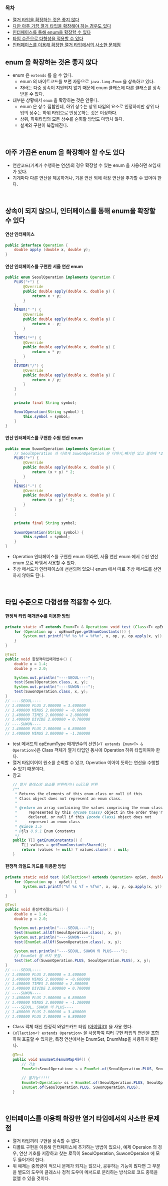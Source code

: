 ### 목차
- [열거 타입을 확장하는 것은 좋지 않다](#enum-을-확장하는-것은-좋지-않다)
- [다만 아주 가끔 열거 타입을 확장해야 하는 경우도 있다](#아주-가끔은-enum-을-확장해야-할-수도-있다)
- [인터페이스를 통해 enum을 확장할 수 있다](#상속이-되지-않으니-인터페이스를-통해-enum을-확장할-수-있다)
- [타입 수준으로 다형성을 적용할 수 있다](#타입-수준으로-다형성을-적용할-수-있다)
- [인터페이스를 이용해 확장한 열거 타입에서의 사소한 문제점](#인터페이스를-이용해-확장한-열거-타입에서의-사소한-문제점)

## enum 을 확장하는 것은 좋지 않다
- enum 은 `extends` 를 쓸 수 없다.
    - enum 의 바이트코드를 보면 자동으로 `java.lang.Enum` 을 상속하고 있다.
    - 자바는 다중 상속이 지원되지 않기 때문에 enum 클래스에 다른 클래스를 상속받을 수 없다.
- 대부분 상황에서 `enum` 을 확장하는 것은 안좋다.
    - enum 은 상수 집합인데, 하위 상수는 상위 타입의 요소로 인정하지만 상위 타입의 상수는 하위 타입으로 인정못하는 것은 이상하다.
    - 상위, 하위타입의 모든 상수를 순회할 방법도 마땅치 않다.
    - 설계와 구현이 복잡해진다.

<br>

## 아주 가끔은 enum 을 확장해야 할 수도 있다
- 연산코드(기계가 수행하는 연산)의 경우 확장할 수 있는 enum 을 사용하면 쓰임새가 있다.
- 기계마다 다른 연산을 제공하거나, 기본 연산 외에 확장 연산을 추가할 수 있어야 한다.

<br>

## 상속이 되지 않으니, 인터페이스를 통해 enum을 확장할 수 있다
#### 연산 인터페이스
```java
public interface Operation {
    double apply (double x, double y);
}
```
#### 연산 인터페이스를 구현한 서울 연산 enum
```java
public enum SeoulOperation implements Operation {
    PLUS("+") {
        @Override
        public double apply(double x, double y) {
            return x + y;
        }
    },
    MINUS("-") {
        @Override
        public double apply(double x, double y) {
            return x - y;
        }
    },
    TIMES("*") {
        @Override
        public double apply(double x, double y) {
            return x * y;
        }
    },
    DIVIDE("/") {
        @Override
        public double apply(double x, double y) {
            return x / y;
        }
    }
    ;

    private final String symbol;

    SeoulOperation(String symbol) {
        this.symbol = symbol;
    }
}
```
#### 연산 인터페이스를 구현한 수원 연산 enum
```java
public enum SuwonOperation implements Operation {
    // SeoulOperation 과 다르게 SuwonOperation 은 더하기,빼기만 있고 결과에 *2를 한다.
    PLUS("+") {
        @Override
        public double apply(double x, double y) {
            return (x + y) * 2;
        }
    },
    MINUS("-") {
        @Override
        public double apply(double x, double y) {
            return (x - y) * 2;
        }
    }
    ;

    private final String symbol;
    
    SuwonOperation(String symbol) {
        this.symbol = symbol;
    }
}
```
- Operation 인터페이스를 구현한 enum 이라면, 서울 연산 enum 에서 수원 연산 enum 으로 바꿔서 사용할 수 있다.
- 추상 메서드가 인터페이스에 선선되어 있으니 enum 에서 따로 추상 메서드를 선언하지 않아도 된다.

<br>

## 타입 수준으로 다형성을 적용할 수 있다.
#### 한정적 타입 매개변수를 이용한 방법

```java
private static <T extends Enum<T> & Operation> void test (Class<T> opEnumType, double x, double y) {
    for (Operation op : opEnumType.getEnumConstants()) {
        System.out.printf("%f %s %f = %f%n", x, op, y, op.apply(x, y));
    }
}

@Test
public void 한정적타입매개변수() {
    double x = 1.4;
    double y = 2.0;

    System.out.println("----SEOUL----");
    test(SeoulOperation.class, x, y);
    System.out.println("----SUWON----");
    test(SuwonOperation.class, x, y);
}
// ----SEOUL----
// 1.400000 PLUS 2.000000 = 3.400000
// 1.400000 MINUS 2.000000 = -0.600000
// 1.400000 TIMES 2.000000 = 2.800000
// 1.400000 DIVIDE 2.000000 = 0.700000
// ----SUWON----
// 1.400000 PLUS 2.000000 = 6.800000
// 1.400000 MINUS 2.000000 = -1.200000
```
- test 메서드의 opEnumType 매개변수의 선언(`<T extends Enum<T> & Operation>`)은 Class 객체가 열거 타입인 동시에 Operation 하위 타입이여야 한다.
- 열거 타입이어야 원소를 순회할 수 있고, Operation 이어야 뜻하는 연산을 수행할 수 있기 때문이다.
- 참고
    ```java
    // 열거 클래스의 요소를 반환하거나 null을 반환
    /**
     * Returns the elements of this enum class or null if this
     * Class object does not represent an enum class.
     *
     * @return an array containing the values comprising the enum class
     *     represented by this {@code Class} object in the order they're
     *     declared, or null if this {@code Class} object does not
     *     represent an enum class
     * @since 1.5
     * @jls 8.9.1 Enum Constants
     */
    public T[] getEnumConstants() {
        T[] values = getEnumConstantsShared();
        return (values != null) ? values.clone() : null;
    }
    ```

#### 한정적 와일드 카드를 이용한 방법
```java
private static void test (Collection<? extends Operation> opSet, double x, double y) {
    for (Operation op : opSet) {
        System.out.printf("%f %s %f = %f%n", x, op, y, op.apply(x, y));
    }
}

@Test
public void 한정적와일드카드() {
    double x = 1.4;
    double y = 2.0;

    System.out.println("----SEOUL----");
    test(EnumSet.allOf(SeoulOperation.class), x, y);
    System.out.println("----SUWON----");
    test(EnumSet.allOf(SuwonOperation.class), x, y);
    
    System.out.println("----SEOUL, SUWON 의 PLUS----");
    // EnumSet 을 쓰지 못함.
    test(Set.of(SuwonOperation.PLUS, SeoulOperation.PLUS), x, y);
}
// ----SEOUL----
// 1.400000 PLUS 2.000000 = 3.400000
// 1.400000 MINUS 2.000000 = -0.600000
// 1.400000 TIMES 2.000000 = 2.800000
// 1.400000 DIVIDE 2.000000 = 0.700000
// ----SUWON----
// 1.400000 PLUS 2.000000 = 6.800000
// 1.400000 MINUS 2.000000 = -1.200000
// ----SEOUL, SUWON 의 PLUS----
// 1.400000 PLUS 2.000000 = 3.400000
// 1.400000 PLUS 2.000000 = 6.800000
```
- Class 객체 대신 한정적 와일드카드 타입 ([아이템31](/effective_java/Chapter%2005.%20%EC%A0%9C%EB%84%A4%EB%A6%AD/Item%2031.%20%ED%95%9C%EC%A0%95%EC%A0%81%20%EC%99%80%EC%9D%BC%EB%93%9C%EC%B9%B4%EB%93%9C%EB%A5%BC%20%EC%82%AC%EC%9A%A9%ED%95%B4%20API%20%EC%9C%A0%EC%97%B0%EC%84%B1%EC%9D%84%20%EB%86%92%EC%9D%B4%EB%9D%BC.md)) 을 사용 했다.
- `Collection<? extends Operation>` 을 사용하여 여러 구현 타입의 연산을 조합하여 호출할 수 있지만, 특정 연산에서는 EnumSet, EnumMap을 사용하지 못한다.
    ```java
    @Test
    public void EnumSet과EnumMap제한() {
        // 가능
        EnumSet<SeoulOperation> s = EnumSet.of(SeoulOperation.PLUS, SeoulOperation.MINUS);

        // 불가능!!!!!
        EnumSet<Operation> ss = EnumSet.of(SeoulOperation.PLUS, SeoulOperation.MINUS);
        EnumSet.of(SeoulOperation.PLUS, SuwonOperation.PLUS);
    }
    ```

<br>

## 인터페이스를 이용해 확장한 열거 타입에서의 사소한 문제점
- 열거 타입끼리 구현을 상속할 수 없다.
- 디폴트 구현을 이용해 인터페이스에 추가하는 방법이 있으나, 예제 Operaion 의 경우, 연산 기호를 저장하고 찾는 로직이 SeoulOperation, SuwonOperaion 에 모두 들어가야 한다.
- 위 예제는 중복량이 적으니 문제가 되지는 않으나, 공유하는 기능이 많다면 그 부분을 별도의 도우미 클래스나 정적 도우미 메서드로 분리하는 방식으로 코드 중복을 없앨 수 있을 것이다.